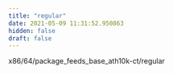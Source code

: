 ```yaml
---
title: "regular"
date: 2021-05-09 11:31:52.950863
hidden: false
draft: false
---
```


x86/64/package_feeds_base_ath10k-ct/regular

